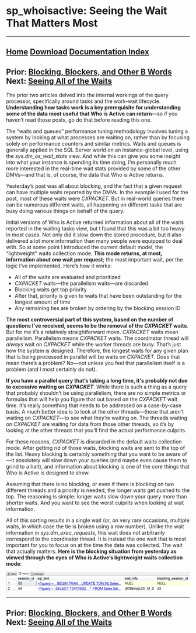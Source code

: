 # sp_whoisactive: Seeing the Wait That Matters Most

------
[Home](https://github.com/amachanic/sp_whoisactive)	[Download](https://github.com/amachanic/sp_whoisactive/archive/master.zip)	[Documentation Index](ReadMe.md)
------
Prior: [Blocking, Blockers, and Other B Words](14_blockers.md)	Next: [Seeing All of the Waits](16_morewaits.md)
------

The prior two articles delved into the internal workings of the query processor, specifically around tasks and the work-wait lifecycle. **Understanding how tasks work is a key prerequisite for understanding some of the data most useful that Who is Active can return**—so if you haven’t read those posts, go do that before reading this one.

The “waits and queues” performance tuning methodology involves tuning a system by looking at what processes are waiting on, rather than by focusing solely on performance counters and similar metrics. Waits and queues is generally applied in the SQL Server world on an instance-global level, using the *sys.dm_os_wait_stats* view. And while this can give you some insight into what your instance is spending its time doing, I’m personally much more interested in the real-time wait stats provided by some of the other DMVs—and that is, of course, the data that Who is Active returns.

Yesterday’s post was all about blocking, and the fact that a given request can have multiple waits reported by the DMVs. In the example I used for the post, most of these waits were *CXPACKET*. But in real-world queries there can be numerous different waits, all happening on different tasks that are busy doing various things on behalf of the query.

Initial versions of Who is Active returned information about all of the waits reported in the waiting tasks view, but I found that this was a bit too heavy in most cases. Not only did it slow down the stored procedure, but it also delivered a lot more information than many people were equipped to deal with. So at some point I introduced the current default model, the “lightweight” waits collection mode. **This mode returns, at most, information about one wait per request**; the most important wait, per the logic I’ve implemented. Here’s how it works:

- All of the waits are evaluated and prioritized
- *CXPACKET* waits—the parallelism waits—are discarded
- Blocking waits get top priority
- After that, priority is given to waits that have been outstanding for the longest amount of time
- Any remaining ties are broken by ordering by the blocking session ID

**The most controversial part of this system, based on the number of questions I’ve received, seems to be the removal of the *CXPACKET* waits**. But for me it’s a relatively straightforward move. *CXPACKET* waits mean parallelism. Parallelism means *CXPACKET* waits. The coordinator thread will *always* wait on *CXPACKET* while the worker threads are busy. That’s just how the system is designed. Therefore, the longest waits for any given plan that is being processed in parallel will be waits on *CXPACKET*. Does that mean there’s a problem? No—not unless you feel that parallelism itself is a problem (and I most certainly do not).

**If you have a parallel query that’s taking a long time, it's probably not due to excessive waiting on *CXPACKET***. While there is such a thing as a query that probably shouldn’t be using parallelism, there are no simple metrics or formulas that will help you figure that out based on the *CXPACKET* wait time. It’s really something that needs to be addressed on a case-by-case basis. A much better idea is to look at the *other* threads—those that aren’t waiting on *CXPACKET*—to see what they’re waiting on. The threads waiting on *CXPACKET* are waiting for data from those other threads, so it’s by looking at the other threads that you’ll find the actual performance culprits.

For these reasons, *CXPACKET* is discarded in the default waits collection mode. After getting rid of those waits, blocking waits are sent to the top of the list. Heavy blocking is certainly something that you want to be aware of—it absolutely will slow down your queries (and maybe even cause them to grind to a halt), and information about blocking is one of the core things that Who is Active is designed to show.

Assuming that there is no blocking, or even if there is blocking on two different threads and a priority is needed, the longer waits get pushed to the top. The reasoning is simple: longer waits slow down your query more than shorter waits. And you want to see the worst culprits when looking at wait information.

All of this sorting results in a single wait (or, on very rare occasions, multiple waits, in which case the tie is broken using a row number). Unlike the wait information in *sys.dm_exec_requests*, this wait does not arbitrarily correspond to the coordinator thread. It is instead the one wait that is most important for you to focus on at the time the data was collected. The wait that actually matters. **Here is the blocking situation from yesterday as viewed through the eyes of Who is Active’s lightweight waits collection mode**:

![F15_53_is_blocked](image/F15_53_is_blocked.jpg)

------
Prior: [Blocking, Blockers, and Other B Words](14_blockers.md)	Next: [Seeing All of the Waits](16_morewaits.md)
------
